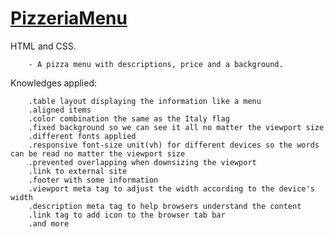 # [PizzeriaMenu](https://lucasdota.github.io/PizzeriaMenu/)
HTML and CSS.

        - A pizza menu with descriptions, price and a background.

Knowledges applied:

        .table layout displaying the information like a menu
        .aligned items
        .color combination the same as the Italy flag
        .fixed background so we can see it all no matter the viewport size
        .different fonts applied
        .responsive font-size unit(vh) for different devices so the words can be read no matter the viewport size
        .prevented overlapping when downsizing the viewport
        .link to external site
        .footer with some information
        .viewport meta tag to adjust the width according to the device's width
        .description meta tag to help browsers understand the content
        .link tag to add icon to the browser tab bar
        .and more
